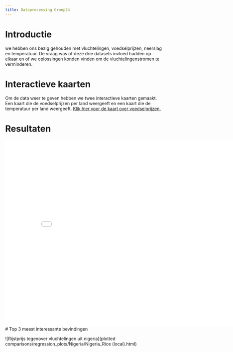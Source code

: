 ```yaml
---
title: Dataprocessing Groep24
---
```

<style>
iframe{
  width: 832px;
  height: 600px;
  border: none;
}
</style>
# Introductie
we hebben ons bezig gehouden met vluchtelingen, voedselprijzen, neerslag en temperatuur. De vraag was of deze drie datasets invloed hadden op elkaar en of we oplossingen konden vinden om  de vluchtelingenstromen te verminderen.
# Interactieve kaarten
Om de data weer te geven hebben we twee interactieve kaarten gemaakt. Een kaart die de voedselprijzen per land weergeeft en een kaart die de temperatuur per land weergeeft.
<a href="github pages/interactive_map"> Klik hier voor de kaart over voedselprijzen.</a>

# Resultaten
<iframe src="github page/interactive_map_pr_tas"></iframe>
# Top 3 meest interessante bevindingen

![Rijstprijs tegenover vluchtelingen uit nigeria](plotted comparisons/regression_plots/Nigeria/Nigeria_Rice (local).html)
